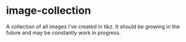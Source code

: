 # image-collection
A collection of all images i've created in tikz. It should be growing in the future and may be constantly work in progress.
